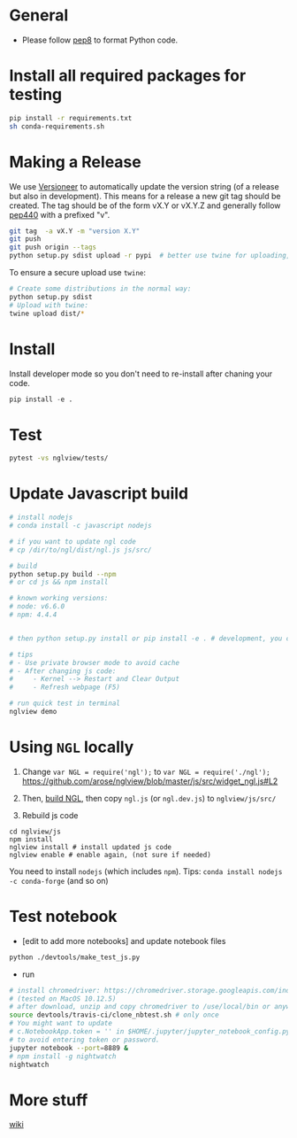 
General
=======

* Please follow [pep8](https://www.python.org/dev/peps/pep-0008/) to format Python code.

Install all required packages for testing
=========================================

```bash
pip install -r requirements.txt
sh conda-requirements.sh
```

Making a Release
================

We use [Versioneer](https://github.com/warner/python-versioneer) to automatically update the version string (of a release but also in development). This means for a release a new git tag should be created. The tag should be of the form vX.Y or vX.Y.Z and generally follow [pep440](https://www.python.org/dev/peps/pep-0440/) with a prefixed "v".

```bash
git tag  -a vX.Y -m "version X.Y"
git push
git push origin --tags
python setup.py sdist upload -r pypi  # better use twine for uploading, see below
```

To ensure a secure upload use `twine`:
```bash
# Create some distributions in the normal way:
python setup.py sdist
# Upload with twine:
twine upload dist/*
```

Install
=======
Install developer mode so you don't need to  re-install after chaning your code.

```python
pip install -e .
```

Test
====

```bash
pytest -vs nglview/tests/
```

Update Javascript build
========================
```bash
# install nodejs
# conda install -c javascript nodejs

# if you want to update ngl code
# cp /dir/to/ngl/dist/ngl.js js/src/

# build
python setup.py build --npm
# or cd js && npm install

# known working versions:
# node: v6.6.0
# npm: 4.4.4


# then python setup.py install or pip install -e . # development, you can edit the source code without re-installing

# tips
# - Use private browser mode to avoid cache
# - After changing js code:
#     - Kernel --> Restart and Clear Output
#     - Refresh webpage (F5)

# run quick test in terminal
nglview demo
```

Using `NGL` locally
===================

1. Change 
`var NGL = require('ngl');` to `var NGL = require('./ngl');`
https://github.com/arose/nglview/blob/master/js/src/widget_ngl.js#L2

2. Then, [build NGL](https://github.com/arose/ngl/blob/master/DEVELOPMENT.md#building), then copy `ngl.js` (or `ngl.dev.js`) to `nglview/js/src/`

3. Rebuild js code
```
cd nglview/js
npm install
nglview install # install updated js code
nglview enable # enable again, (not sure if needed)
```

You need to install `nodejs` (which includes `npm`).
Tips: `conda install nodejs -c conda-forge` (and so on)

Test notebook
=============

- [edit to add more notebooks] and update notebook files
```bash
python ./devtools/make_test_js.py
```

- run

```bash
# install chromedriver: https://chromedriver.storage.googleapis.com/index.html?path=2.30/
# (tested on MacOS 10.12.5)
# after download, unzip and copy chromedriver to /use/local/bin or anywhere in your PATH
source devtools/travis-ci/clone_nbtest.sh # only once
# You might want to update
# c.NotebookApp.token = '' in $HOME/.jupyter/jupyter_notebook_config.py
# to avoid entering token or password.
jupyter notebook --port=8889 &
# npm install -g nightwatch
nightwatch
```

More stuff
==========

[wiki](https://github.com/arose/nglview/wiki)
